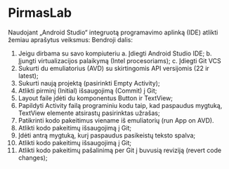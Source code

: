 # PirmasLab

Naudojant „Android Studio“ integruotą programavimo aplinką (IDE) atlikti žemiau aprašytus veiksmus:
Bendroji dalis:
1)	Jeigu dirbama su savo kompiuteriu
a.	Įdiegti Android Studio IDE;
b.	Įjungti virtualizacijos palaikymą (Intel procesoriams);
c.	Įdiegti Git VCS
2)	Sukurti du emuliatorius (AVD) su skirtingomis API versijomis (22 ir latest);
3)	Sukurti naują projektą (pasirinkti Empty Activity);
4)	Atlikti pirminį (Initial) išsaugojimą (Commit) į Git;
5)	Layout faile įdėti du komponentus Button ir TextView;
6)	Papildyti Activity failą programiniu kodu taip, kad paspaudus mygtuką, TextView elemente atsirastų pasirinktas užrašas;
7)	Patikrinti kodo pakeitimus viename iš emuliatorių (run App on AVD).
8)	Atlikti kodo pakeitimų išsaugojimą į Git;
9)	Įdėti antrą mygtuką, kurį paspaudus pasikeistų teksto spalva;
10)	 Atlikti kodo pakeitimų išsaugojimą į Git;
11)	 Atlikti kodo pakeitimų pašalinimą per Git į buvusią reviziją (revert code changes); 
